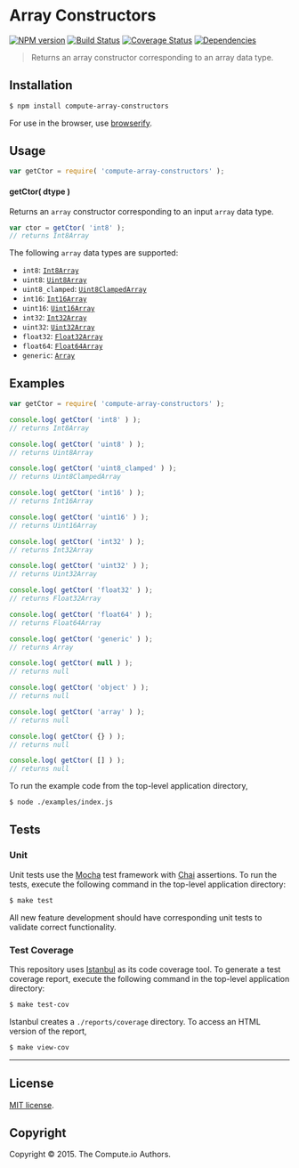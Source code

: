 Array Constructors
===
[![NPM version][npm-image]][npm-url] [![Build Status][travis-image]][travis-url] [![Coverage Status][coveralls-image]][coveralls-url] [![Dependencies][dependencies-image]][dependencies-url]

> Returns an array constructor corresponding to an array data type.


## Installation

``` bash
$ npm install compute-array-constructors
```

For use in the browser, use [browserify](https://github.com/substack/node-browserify).


## Usage

``` javascript
var getCtor = require( 'compute-array-constructors' );
```

#### getCtor( dtype )

Returns an `array` constructor corresponding to an input `array` data type.

``` javascript
var ctor = getCtor( 'int8' );
// returns Int8Array
```

The following `array` data types are supported:
*	`int8`: [`Int8Array`](https://developer.mozilla.org/en-US/docs/Web/JavaScript/Reference/Global_Objects/Int8Array)
*	`uint8`: [`Uint8Array`](https://developer.mozilla.org/en-US/docs/Web/JavaScript/Reference/Global_Objects/Uint8Array)
*	`uint8_clamped`: [`Uint8ClampedArray`](https://developer.mozilla.org/en-US/docs/Web/JavaScript/Reference/Global_Objects/Uint8ClampedArray)
*	`int16`: [`Int16Array`](https://developer.mozilla.org/en-US/docs/Web/JavaScript/Reference/Global_Objects/Int16Array)
*	`uint16`: [`Uint16Array`](https://developer.mozilla.org/en-US/docs/Web/JavaScript/Reference/Global_Objects/Uint16Array)
*	`int32`: [`Int32Array`](https://developer.mozilla.org/en-US/docs/Web/JavaScript/Reference/Global_Objects/Int32Array)
*	`uint32`: [`Uint32Array`](https://developer.mozilla.org/en-US/docs/Web/JavaScript/Reference/Global_Objects/Uint32Array)
*	`float32`: [`Float32Array`](https://developer.mozilla.org/en-US/docs/Web/JavaScript/Reference/Global_Objects/Float32Array)
*	`float64`: [`Float64Array`](https://developer.mozilla.org/en-US/docs/Web/JavaScript/Reference/Global_Objects/Float64Array)
*	`generic`: [`Array`](https://developer.mozilla.org/en-US/docs/Web/JavaScript/Reference/Global_Objects/Array)


## Examples

``` javascript
var getCtor = require( 'compute-array-constructors' );

console.log( getCtor( 'int8' ) );
// returns Int8Array

console.log( getCtor( 'uint8' ) );
// returns Uint8Array

console.log( getCtor( 'uint8_clamped' ) );
// returns Uint8ClampedArray

console.log( getCtor( 'int16' ) );
// returns Int16Array

console.log( getCtor( 'uint16' ) );
// returns Uint16Array

console.log( getCtor( 'int32' ) );
// returns Int32Array

console.log( getCtor( 'uint32' ) );
// returns Uint32Array

console.log( getCtor( 'float32' ) );
// returns Float32Array

console.log( getCtor( 'float64' ) );
// returns Float64Array

console.log( getCtor( 'generic' ) );
// returns Array

console.log( getCtor( null ) );
// returns null

console.log( getCtor( 'object' ) );
// returns null

console.log( getCtor( 'array' ) );
// returns null

console.log( getCtor( {} ) );
// returns null

console.log( getCtor( [] ) );
// returns null
```

To run the example code from the top-level application directory,

``` bash
$ node ./examples/index.js
```


## Tests

### Unit

Unit tests use the [Mocha](http://mochajs.org/) test framework with [Chai](http://chaijs.com) assertions. To run the tests, execute the following command in the top-level application directory:

``` bash
$ make test
```

All new feature development should have corresponding unit tests to validate correct functionality.


### Test Coverage

This repository uses [Istanbul](https://github.com/gotwarlost/istanbul) as its code coverage tool. To generate a test coverage report, execute the following command in the top-level application directory:

``` bash
$ make test-cov
```

Istanbul creates a `./reports/coverage` directory. To access an HTML version of the report,

``` bash
$ make view-cov
```


---
## License

[MIT license](http://opensource.org/licenses/MIT).


## Copyright

Copyright &copy; 2015. The Compute.io Authors.


[npm-image]: http://img.shields.io/npm/v/compute-array-constructors.svg
[npm-url]: https://npmjs.org/package/compute-array-constructors

[travis-image]: http://img.shields.io/travis/compute-io/array-constructors/master.svg
[travis-url]: https://travis-ci.org/compute-io/array-constructors

[coveralls-image]: https://img.shields.io/coveralls/compute-io/array-constructors/master.svg
[coveralls-url]: https://coveralls.io/r/compute-io/array-constructors?branch=master

[dependencies-image]: http://img.shields.io/david/compute-io/array-constructors.svg
[dependencies-url]: https://david-dm.org/compute-io/array-constructors

[dev-dependencies-image]: http://img.shields.io/david/dev/compute-io/array-constructors.svg
[dev-dependencies-url]: https://david-dm.org/dev/compute-io/array-constructors

[github-issues-image]: http://img.shields.io/github/issues/compute-io/array-constructors.svg
[github-issues-url]: https://github.com/compute-io/array-constructors/issues
